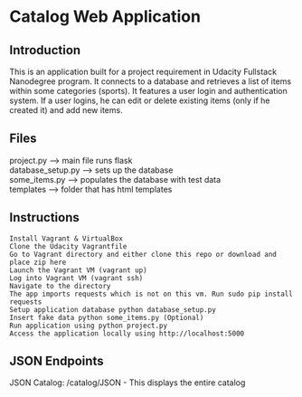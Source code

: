 # Catalog Web Application

## Introduction

This is an application built for a project requirement in Udacity Fullstack Nanodegree program. 
It connects to a database and retrieves a list of items within some categories (sports). It features a user login
and authentication system.
If a user logins, he can edit or delete existing items (only if he created it) and add new items.

## Files

project.py --> main file runs flask  
database_setup.py --> sets up the database  
some_items.py --> populates the database with test data  
templates --> folder that has html templates 

## Instructions

    Install Vagrant & VirtualBox
    Clone the Udacity Vagrantfile
    Go to Vagrant directory and either clone this repo or download and place zip here
    Launch the Vagrant VM (vagrant up)
    Log into Vagrant VM (vagrant ssh)
    Navigate to the directory
    The app imports requests which is not on this vm. Run sudo pip install requests
    Setup application database python database_setup.py
    Insert fake data python some_items.py (Optional)
    Run application using python project.py
    Access the application locally using http://localhost:5000

## JSON Endpoints

JSON Catalog: /catalog/JSON - This displays the entire catalog
